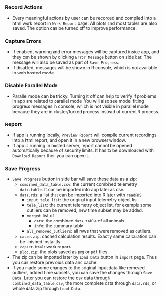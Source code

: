 ### Record Actions
- Every meaningful actions by user can be recorded and compiled into a html work report in `Work Report` page. All plots and most tables are also saved. The option can be turned off to improve performance.

### Capture Errors
- If enabled, warning and error messages will be captured inside app, and they can be shown by clicking `Error Message` button on side bar. The message will also be saved as part of `Save Progress`.
- If disabled, messages will be shown in R console, which is not available in web hosted mode.

### Disable Parallel Mode
- Parallel mode can be tricky. Turning it off can help to verify if problems in app are related to parallel mode. You will also see model fitting progress messages in console, which is not visible in parallel mode because they are in cluster/forked process instead of current R process.

### Report
- If app is running locally, `Preview Report` will compile current recordings into a html report, and open it in a new browser window.
- If app is running in hosted server, report cannot be opened automatically because of security limits. It has to be downloaded with `Download Report` then you can open it.

### Save Progress
- `Save Progress` button in side bar will save these data as a zip:
  - `combined_data_table.csv`: the current combined telemetry `data.table`. It can be imported into app later as csv.
  - `data.rds`: a list that can be imported into R later with `readRDS`
    - `input_tele_list`: the original input telemetry object list
    - `tele_list`: the current telemetry object list, for example some outliers can be removed, new time subset may be added.
    - `merged`: list of 
      - `data`: the combined `data.table` of all animals 
      - `info`: the summary table
    - `all_removed_outliers`: all rows that were removed as outliers.
  - `cache.zip`: cached calculation results. Exactly same calculation can be finished instantly
  - `report.html`: work report.
  - `plot.zip`: the plots saved as `png` or `pdf` files.
- The zip can be imported later by `Load Data` button in `import` page. Thus you can restore previoius data and cache.
- If you made some changes to the original input data like removed outliers, added time subsets, you can save the changes through `Save Data`. Later you can restore the csv data through `combined_data_table.csv`, the more complete data through `data.rds`, or whole data zip through `Load Data`.
